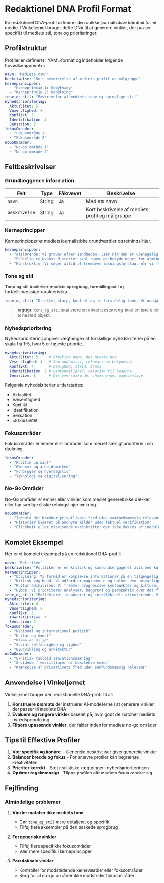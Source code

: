 # Redaktionel DNA Profil Format

En redaktionel DNA-profil definerer den unikke journalistiske identitet for et medie. I Vinkeljernet bruges dette DNA til at generere vinkler, der passer specifikt til mediets stil, tone og prioriteringer.

## Profilstruktur

Profiler er defineret i YAML-format og indeholder følgende hovedkomponenter:

```yaml
navn: "Mediets navn"
beskrivelse: "Kort beskrivelse af mediets profil og målgruppe"
kerneprincipper:
  - "Kerneprincip 1: Uddybning"
  - "Kerneprincip 2: Uddybning"
tone_og_stil: "Beskrivelse af mediets tone og sproglige stil"
nyhedsprioritering:
  Aktualitet: 5
  Væsentlighed: 4
  Konflikt: 3
  Identifikation: 4
  Sensation: 2
fokusOmrader:
  - "Fokusområde 1"
  - "Fokusområde 2"
noGoOmrader:
  - "No-go område 1"
  - "No-go område 2"
```

## Feltbeskrivelser

### Grundlæggende information

| Felt | Type | Påkrævet | Beskrivelse |
|------|------|----------|-------------|
| `navn` | String | Ja | Mediets navn |
| `beskrivelse` | String | Ja | Kort beskrivelse af mediets profil og målgruppe |

### Kerneprincipper

Kerneprincipper er mediets journalistiske grundværdier og retningslinjer.

```yaml
kerneprincipper:
  - "Afslørende: Vi graver efter sandheden, især når den er ubehagelig for magthaverne."
  - "Folkelig relevans: Historier skal ramme og betyde noget for almindelige danskere."
  - "Konstruktiv: Vi søger altid at fremhæve løsningsforslag, når vi fremhæver problemer."
```

### Tone og stil

Tone og stil beskriver mediets sprogbrug, formidlingsstil og fortællemæssige karakteristika.

```yaml
tone_og_stil: "Direkte, skarp, kontant og letforståelig tone. Vi undgår akademisk sprog og lange, komplekse sætninger. Vi taler til læseren i øjenhøjde og bruger konkrete eksempler frem for abstrakte koncepter."
```

> **Vigtigt**: `tone_og_stil` skal være en enkel tekststreng, ikke en liste eller et nested objekt.

### Nyhedsprioritering

Nyhedsprioritering angiver vægtningen af forskellige nyhedskriterier på en skala fra 1-5, hvor 5 er højeste prioritet.

```yaml
nyhedsprioritering:
  Aktualitet: 5     # Breaking news, det nyeste nye
  Væsentlighed: 4   # Samfundsmæssig relevans og betydning
  Konflikt: 4       # Uenighed, strid, drama
  Identifikation: 3 # Genkendelighed, relation til læserne
  Sensation: 2      # Det overraskende, chokerende, usædvanlige
```

Følgende nyhedskriterier understøttes:
- Aktualitet
- Væsentlighed
- Konflikt
- Identifikation
- Sensation
- Eksklusivitet

### Fokusområder

Fokusområder er emner eller områder, som mediet særligt prioriterer i sin dækning.

```yaml
fokusOmrader:
  - "Politik og magt"
  - "Økonomi og arbejdsmarked"
  - "Forbruger og hverdagsliv"
  - "Teknologi og digitalisering"
```

### No-Go Områder

No-Go områder er emner eller vinkler, som mediet generelt ikke dækker eller har særlige etiske retningslinjer omkring.

```yaml
noGoOmrader:
  - "Indhold der krænker privatlivets fred uden samfundsmæssig relevans"
  - "Historier baseret på anonyme kilder uden faktuel verifikation"
  - "Clickbait eller misvisende overskrifter der ikke dækkes af indholdet"
```

## Komplet Eksempel

Her er et komplet eksempel på en redaktionel DNA-profil:

```yaml
navn: "Politiken"
beskrivelse: "Politiken er en kritisk og samfundsengageret avis med kulturradikal tradition og et bredt læsersegment af veluddannede og kulturinteresserede mennesker."
kerneprincipper:
  - "Oplysning: Vi formidler komplekse informationer på en tilgængelig måde."
  - "Kritisk vagthund: Vi udfordrer magthavere og holder dem ansvarlige."
  - "Kulturradikalisme: Vi fremmer progressive synspunkter og kulturel åbenhed."
  - "Dybde: Vi prioriterer analyser, baggrund og perspektiv over det flygtige."
tone_og_stil: "Reflekteret, nuanceret og intellektuelt stimulerende. Vi bruger et levende og rigt sprog med plads til både klarhed og kompleksitet. Vores stil er seriøs, men med plads til både skarphed, humor og elegance."
nyhedsprioritering:
  Aktualitet: 4
  Væsentlighed: 5
  Konflikt: 3
  Identifikation: 4
  Sensation: 2
fokusOmrader:
  - "National og international politik"
  - "Kultur og kunst"
  - "Klima og miljø"
  - "Social retfærdighed og lighed"
  - "Byudvikling og arkitektur"
noGoOmrader:
  - "Ukritisk tabloid sensationsdækning"
  - "Ensidede fremstillinger af komplekse emner"
  - "Krænkelse af privatlivets fred uden samfundsmæssig relevans"
```

## Anvendelse i Vinkeljernet

Vinkeljernet bruger den redaktionelle DNA-profil til at:

1. **Konstruere prompts** der instruerer AI-modellerne i at generere vinkler, der passer til mediets DNA
2. **Evaluere og rangere vinkler** baseret på, hvor godt de matcher mediets nyhedsprioritering
3. **Filtrere upassende vinkler**, der falder inden for mediets no-go områder

## Tips til Effektive Profiler

1. **Vær specifik og konkret** - Generelle beskrivelser giver generelle vinkler
2. **Balancer bredde og fokus** - For snævre profiler kan begrænse kreativiteten
3. **Prioriter korrekt** - Sæt realistiske vægtninger i nyhedsprioriteringen
4. **Opdater regelmæssigt** - Tilpas profilen når mediets fokus ændrer sig

## Fejlfinding

### Almindelige problemer

1. **Vinkler matcher ikke mediets tone**
   - Gør `tone_og_stil` mere detaljeret og specifik
   - Tilføj flere eksempler på den ønskede sprogbrug

2. **For generiske vinkler**
   - Tilføj flere specifikke fokusområder
   - Vær mere specifik i kerneprincipper

3. **Paradoksale vinkler**
   - Kontroller for modstridende kerneværdier eller fokusområder
   - Sørg for at no-go områder ikke modstrider fokusområder